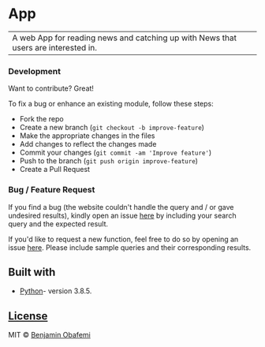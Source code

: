# App

<table>
<tr>
<td>
  A web App for reading news and catching up with News that users are interested in.
</td>
</tr>
</table>


### Development

Want to contribute? Great!

To fix a bug or enhance an existing module, follow these steps:

- Fork the repo
- Create a new branch (`git checkout -b improve-feature`)
- Make the appropriate changes in the files
- Add changes to reflect the changes made
- Commit your changes (`git commit -am 'Improve feature'`)
- Push to the branch (`git push origin improve-feature`)
- Create a Pull Request

### Bug / Feature Request

If you find a bug (the website couldn't handle the query and / or gave undesired results), kindly open an issue [here](https://github.com/benjaminbills/newsroom/issues/new) by including your search query and the expected result.

If you'd like to request a new function, feel free to do so by opening an issue [here](https://github.com/benjaminbills/newsroom/issues/new). Please include sample queries and their corresponding results.

## Built with

- [Python](https://www.python.org/)- version 3.8.5.

## [License](https://github.com/benjaminbills/newsroom/blob/master/License)

MIT © [Benjamin Obafemi ](https://github.com/benjaminbills)
